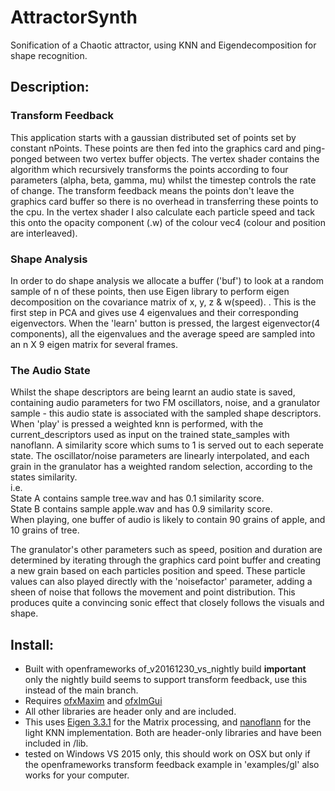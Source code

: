 # AttractorSynth
Sonification of a Chaotic attractor, using KNN and Eigendecomposition for shape recognition.

## Description:
### Transform Feedback  
This application starts with a gaussian distributed set of points set by constant nPoints. These points are then fed into the graphics card and ping-ponged between two vertex buffer objects. The vertex shader contains the algorithm which recursively transforms the points according to four parameters (alpha, beta, gamma, mu) whilst the timestep controls the rate of change. The transform feedback means the points don't leave the graphics card buffer so there is no overhead in transferring these points to the cpu. In the vertex shader I also calculate each particle speed and tack this onto the opacity component (.w) of the colour vec4 (colour and position are interleaved). 
### Shape Analysis  
In order to do shape analysis we allocate a buffer ('buf') to look at a random sample of n of these points, then use Eigen library to perform eigen decomposition on the covariance matrix of x, y, z & w(speed). . This is the first step in PCA and gives use 4 eigenvalues and their corresponding eigenvectors. When the 'learn' button is pressed, the largest eigenvector(4 components), all the eigenvalues and the average speed are sampled into an n X 9 eigen matrix for several frames. 
### The Audio State  
Whilst the shape descriptors are being learnt an audio state is saved, containing audio parameters for two FM oscillators, noise, and a granulator sample - this audio state is associated with the sampled shape descriptors. When 'play' is pressed a weighted knn is performed, with the current_descriptors used as input on the trained state_samples with nanoflann. A similarity score which sums to 1 is served out to each seperate state. The oscillator/noise parameters are linearly interpolated, and each grain in the granulator has a weighted random selection, according to the states similarity.  
i.e.  
State A contains sample tree.wav and has 0.1 similarity score.  
State B contains sample apple.wav and has 0.9 similarity score.  
When playing, one buffer of audio is likely to contain 90 grains of apple, and 10 grains of tree.  
  
The granulator's other parameters such as speed, position and duration are determined by iterating through the graphics card point buffer and creating a new grain based on each particles position and speed. These particle values can also played directly with the 'noisefactor' parameter, adding a sheen of noise that follows the movement and point distribution. This produces quite a convincing sonic effect that closely follows the visuals and shape.  

## Install:
- Built with openframeworks of_v20161230_vs_nightly build **important** only the nightly build seems to support transform feedback, use this instead of the main branch.  
- Requires [ofxMaxim]( https://github.com/micknoise/Maximilian ) and [ofxImGui]( https://github.com/jvcleave/ofxImGui )  
- All other libraries are header only and are included.  
- This uses [Eigen 3.3.1]( http://eigen.tuxfamily.org/ ) for the Matrix processing, and [nanoflann]( https://github.com/jlblancoc/nanoflann ) for the light KNN implementation. Both are header-only libraries and have been included in /lib.  
- tested on Windows VS 2015 only, this should work on OSX but only if the openframeworks transform feedback example in 'examples/gl' also works for your computer.   
